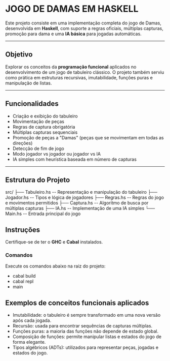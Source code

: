 # JOGO DE DAMAS EM HASKELL

Este projeto consiste em uma implementação completa do jogo de Damas, desenvolvida em **Haskell**, com suporte a regras oficiais, múltiplas capturas, promoção para dama e uma **IA básica** para jogadas automáticas.

---

## Objetivo

Explorar os conceitos da **programação funcional** aplicados no desenvolvimento de um jogo de tabuleiro clássico. O projeto também serviu como prática em estruturas recursivas, imutabilidade, funções puras e manipulação de listas.

---

## Funcionalidades

- Criação e exibição do tabuleiro
- Movimentação de peças
- Regras de captura obrigatória
- Múltiplas capturas sequenciais
- Promoção de peças a "Damas" (peças que se movimentam em todas as direções)
- Detecção de fim de jogo
- Modo jogador vs jogador ou jogador vs IA
- IA simples com heurística baseada em número de capturas

---

## Estrutura do Projeto

src/
├── Tabuleiro.hs -- Representação e manipulação do tabuleiro
├── Jogador.hs -- Tipos e lógica de jogadores
├── Regras.hs -- Regras do jogo e movimentos permitidos
├── Captura.hs -- Algoritmo de busca por múltiplas capturas
├── IA.hs -- Implementação de uma IA simples
└── Main.hs -- Entrada principal do jogo

## Instruções

Certifique-se de ter o **GHC** e **Cabal** instalados.

### Comandos

Execute os comandos abaixo na raiz do projeto:

- cabal build
- cabal repl
- main

## Exemplos de conceitos funcionais aplicados

- Imutabilidade: o tabuleiro é sempre transformado em uma nova versão após cada jogada.
- Recursão: usada para encontrar sequências de capturas múltiplas.
- Funções puras: a maioria das funções não depende de estado global.
- Composição de funções: permite manipular listas e estados do jogo de forma elegante.
- Tipos algébricos (ADTs): utilizados para representar peças, jogadas e estados do jogo.
